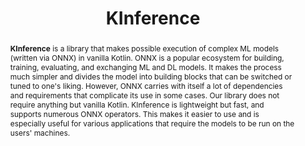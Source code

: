 ---
title: "KInference"
collection: tools
permalink: /tools/kinference
tool: 'https://github.com/JetBrains-Research/kinference'
tag: 'A library that makes possible execution of complex ML models (written via ONNX) in vanilla Kotlin.'
abstract: "<p><b>KInference</b> is a library that makes possible execution of complex ML models (written via ONNX) in vanilla Kotlin. ONNX is a popular ecosystem for building, training, evaluating, and exchanging ML and DL models. It makes the process much simpler and divides the model into building blocks that can be switched or tuned to one's liking. However, ONNX carries with itself a lot of dependencies and requirements that complicate its use in some cases. Our library does not require anything but vanilla Kotlin. KInference is lightweight but fast, and supports numerous ONNX operators. This makes it easier to use and is especially useful for various applications that require the models to be run on the users' machines.</p>"
---